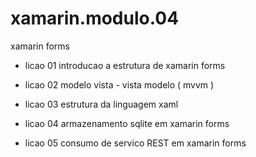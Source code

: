 # xamarin.modulo.04
xamarin forms

- licao 01
introducao a estrutura de xamarin forms 

- licao 02
modelo vista - vista modelo ( mvvm )

- licao 03
estrutura da linguagem xaml

- licao 04
armazenamento sqlite em xamarin forms

- licao 05
consumo de servico REST em xamarin forms

